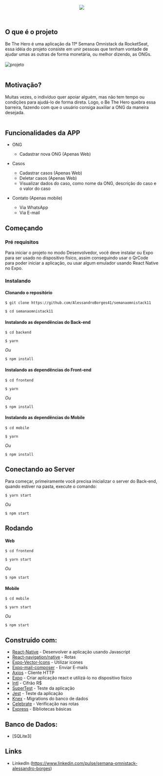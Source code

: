 ﻿<p align="center">
  <img src="https://user-images.githubusercontent.com/56271517/77832359-2d35b300-7114-11ea-8030-4ecd01d5ec20.png"> </img>
</p>
<br>

## O que é o projeto
Be The Hero é uma aplicação da 11º Semana Omnistack da RocketSeat, essa idéia do projeto consiste em unir pessoas que tenham vontade de ajudar umas as outras de forma monetária, ou melhor dizendo, as ONGs.
<br><br>
![projeto](https://user-images.githubusercontent.com/56271517/77834268-3ded2580-7122-11ea-8b53-658cd339da17.png)
<br><br>
## Motivação?
Muitas vezes, o indivíduo quer apoiar alguém, mas não tem tempo ou condições para ajudá-lo de forma direta.
Logo, o Be The Hero quebra essa barreira, fazendo com que o usuário consiga auxiliar a ONG da maneira desejada.
<br><br>
## Funcionalidades da APP
- ONG

     - Cadastrar nova ONG (Apenas Web)

- Casos

     - Cadastrar casos (Apenas Web)
     - Deletar casos (Apenas Web)
     - Visualizar dados do caso, como nome da ONG, descrição do caso e o valor do caso

- Contato (Apenas mobile)

     - Via WhatsApp
     - Via E-mail
     
## Começando
### Pré requisitos
Para iniciar o projeto no modo Desenvolvedor, você deve instalar ou Expo para ser usado no dispositivo físico, assim conseguindo usar o QrCode para poder iniciar a aplicação, ou usar algum emulador usando React Native no Expo.

### Instalando

#### Clonando o repositório
```
$ git clone https://github.com/AlessandroBorges41/semanaomnistack11

$ cd semanaomnistack11
```

#### Instalando as dependências do Back-end
```
$ cd backend
```

```
$ yarn
```
_Ou_
```
$ npm install
```

#### Instalando as dependências do Front-end
```
$ cd frontend
```

```
$ yarn
```
_Ou_
```
$ npm install
```

#### Instalando as dependências do Mobile
```
$ cd mobile
```

```
$ yarn
```
_Ou_
```
$ npm install
```

## Conectando ao Server
Para começar, primeiramente você precisa inicializar o server do Back-end, quando estiver na pasta, execute o comando:
```
$ yarn start
```
_Ou_
```
$ npm start
```
## Rodando
#### Web
```
$ cd frontend
```
```
$ yarn start
```
_Ou_
```
$ npm start
```

#### Mobile
```
$ cd mobile
```
```
$ yarn start
```
_Ou_
```
$ npm start
```

## Construído com: 
- [React-Native](https://reactnative.dev/) - Desenvolver a aplicação usando Javascript
- [React-navigation/native](https://reactnavigation.org/docs/getting-started/) - Rotas
- [Expo-Vector-Icons](https://github.com/expo/vector-icons) - Utilizar icones
- [Expo-mail-composer](https://docs.expo.io/versions/latest/sdk/mail-composer/) - Enviar E-mails
- [Axios](https://github.com/axios/axios) - Cliente HTTP
- [Expo](https://docs.expo.io/versions/latest/) - Criar aplicação react e utilizá-lo no dispositivo físico
- [Intl](https://github.com/andyearnshaw/Intl.js/) - Cifrão R$
- [SuperTest](https://github.com/visionmedia/supertest) - Teste da aplicação
- [Jest](https://jestjs.io/) - Teste da aplicação
- [Knex](http://knexjs.org/) - Migrations do banco de dados
- [Celebrate](https://github.com/arb/celebrate) - Verificação nas rotas
- [Express](https://expressjs.com/pt-br/) - Bibliotecas básicas

## Banco de Dados:
- [SQLite3]

## Links
- LinkedIn (https://www.linkedin.com/pulse/semana-omnistack-alessandro-borges)



